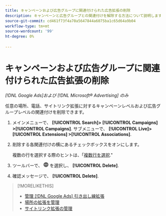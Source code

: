 ```yaml
---
title: キャンペーンおよび広告グループに関連付けられた広告拡張の削除
description: キャンペーンと広告グループとの関連付けを解除する方法について説明します。
source-git-commit: cd461f73f4a70a5647844a6075ba1c65d64a9b04
workflow-type: tm+mt
source-wordcount: '99'
ht-degree: 0%

---
```


# キャンペーンおよび広告グループに関連付けられた広告拡張の削除

*[!DNL Google Ads]および [!DNL Microsoft® Advertising] のみ*

任意の場所、電話、サイトリンク拡張に対するキャンペーンレベルおよび広告グループレベルの関連付けを削除できます。

1. メインメニューで、 **[!UICONTROL Search]> [!UICONTROL Campaigns] >[!UICONTROL Campaigns]**. サブメニューで、 **[!UICONTROL Live]> [!UICONTROL Extensions] >[!UICONTROL Associations]**.

1. 削除する各関連付けの横にあるチェックボックスをオンにします。

   複数の行を選択する際のヒントは、「[複数行を選択](/help/search-social-commerce/common-tasks/navigation-editing-selection/multiple-rows-select.md).&quot;

1. ツールバーで、 ![詳細](/help/search-social-commerce/assets/more.png "詳細") を選択し、 **[!UICONTROL Delete]**.

1. 確認メッセージで、 **[!UICONTROL Delete]**.

>[!MORELIKETHIS]
>
>* [管理 [!DNL Google Ads] 引き出し線拡張](/help/search-social-commerce/campaign-management/campaigns/callout-extension-manage.md)
>* [場所の拡張を管理](location-extension-manage.md)
>* [サイトリンク拡張の管理](sitelink-extension-manage.md)


